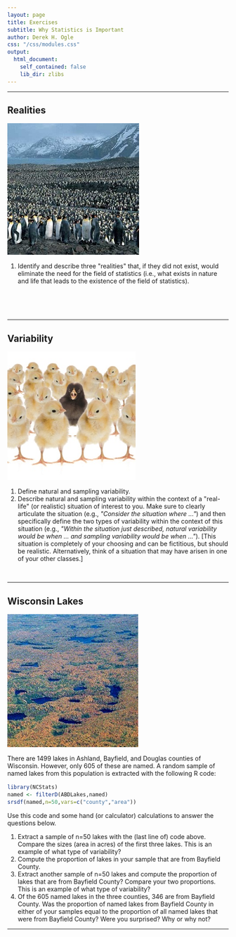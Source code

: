 ```yaml
---
layout: page
title: Exercises
subtitle: Why Statistics is Important
author: Derek H. Ogle
css: "/css/modules.css"
output:
  html_document:
    self_contained: false
    lib_dir: zlibs
---
```






----

## Realities
<img src="zimgs/penguin-population.jpg" alt="Population of Penguins" class="img-right">

1. Identify and describe three "realities" that, if they did not exist, would eliminate the need for the field of statistics (i.e., what exists in nature and life that leads to the existence of the field of statistics).

<br><br><br>

----

## Variability
<img src="zimgs/variability.jpg" alt="Variability" class="img-right">

1. Define natural and sampling variability.
1. Describe natural and sampling variability within the context of a "real-life" (or realistic) situation of interest to you. Make sure to clearly articulate the situation (e.g., *"Consider the situation where ..."*) and then specifically define the two types of variability within the context of this situation (e.g., *"Within the situation just described, natural variability would be when ... and sampling variability would be when ..."*). [This situation is completely of your choosing and can be fictitious, but should be realistic. Alternatively, think of a situation that may have arisen in one of your other classes.]

<br>

----

## Wisconsin Lakes
<img src="zimgs/wisconsin-lakes.jpg" alt="Wisconsin Lakes" class="img-right">

There are 1499 lakes in Ashland, Bayfield, and Douglas counties of Wisconsin. However, only 605 of these are named. A random sample of named lakes from this population is extracted with the following R code:


```r
library(NCStats)
named <- filterD(ABDLakes,named)
srsdf(named,n=50,vars=c("county","area"))
```

Use this code and some hand (or calculator) calculations to answer the questions below.

1. Extract a sample of n=50 lakes with the (last line of) code above. Compare the sizes (area in acres) of the first three lakes. This is an example of what type of variability?
1. Compute the proportion of lakes in your sample that are from Bayfield County.
1. Extract another sample of n=50 lakes and compute the proportion of lakes that are from Bayfield County? Compare your two proportions. This is an example of what type of variability?
1. Of the 605 named lakes in the three counties, 346 are from Bayfield County. Was the proportion of named lakes from Bayfield County in either of your samples equal to the proportion of all named lakes that were from Bayfield County?  Were you surprised?  Why or why not?

----
